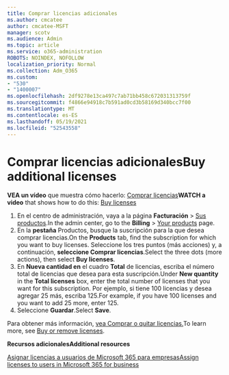 ```yaml
---
title: Comprar licencias adicionales
ms.author: cmcatee
author: cmcatee-MSFT
manager: scotv
ms.audience: Admin
ms.topic: article
ms.service: o365-administration
ROBOTS: NOINDEX, NOFOLLOW
localization_priority: Normal
ms.collection: Adm_O365
ms.custom:
- "530"
- "1400007"
ms.openlocfilehash: 2df9278e13ca497c7ab71bb458c672031313759f
ms.sourcegitcommit: f4866e94918c7b591ad0cd3b58169d340bcc7f00
ms.translationtype: MT
ms.contentlocale: es-ES
ms.lasthandoff: 05/19/2021
ms.locfileid: "52543558"
---
```

# <a name="buy-additional-licenses"></a><span data-ttu-id="9e956-102">Comprar licencias adicionales</span><span class="sxs-lookup"><span data-stu-id="9e956-102">Buy additional licenses</span></span>

<span data-ttu-id="9e956-103">**VEA un vídeo** que muestra cómo hacerlo: [Comprar licencias](https://go.microsoft.com/fwlink/p/?linkid=2154857)</span><span class="sxs-lookup"><span data-stu-id="9e956-103">**WATCH a video** that shows how to do this: [Buy licenses](https://go.microsoft.com/fwlink/p/?linkid=2154857)</span></span>

1. <span data-ttu-id="9e956-104">En el centro de administración, vaya a la página **Facturación** > [Sus productos](https://go.microsoft.com/fwlink/p/?linkid=842054).</span><span class="sxs-lookup"><span data-stu-id="9e956-104">In the admin center, go to the **Billing** > [Your products](https://go.microsoft.com/fwlink/p/?linkid=842054) page.</span></span>
2. <span data-ttu-id="9e956-105">En la **pestaña** Productos, busque la suscripción para la que desea comprar licencias.</span><span class="sxs-lookup"><span data-stu-id="9e956-105">On the **Products** tab, find the subscription for which you want to buy licenses.</span></span> <span data-ttu-id="9e956-106">Seleccione los tres puntos (más acciones) y, a continuación, **seleccione Comprar licencias**.</span><span class="sxs-lookup"><span data-stu-id="9e956-106">Select the three dots (more actions), then select **Buy licenses**.</span></span>
3. <span data-ttu-id="9e956-107">En **Nueva cantidad en** el cuadro **Total** de licencias, escriba el número total de licencias que desea para esta suscripción.</span><span class="sxs-lookup"><span data-stu-id="9e956-107">Under **New quantity** in the **Total licenses** box, enter the total number of licenses that you want for this subscription.</span></span> <span data-ttu-id="9e956-108">Por ejemplo, si tiene 100 licencias y desea agregar 25 más, escriba 125.</span><span class="sxs-lookup"><span data-stu-id="9e956-108">For example, if you have 100 licenses and you want to add 25 more, enter 125.</span></span>
4. <span data-ttu-id="9e956-109">Seleccione **Guardar**.</span><span class="sxs-lookup"><span data-stu-id="9e956-109">Select **Save**.</span></span>

<span data-ttu-id="9e956-110">Para obtener más información, [vea Comprar o quitar licencias.](/microsoft-365/commerce/licenses/buy-licenses)</span><span class="sxs-lookup"><span data-stu-id="9e956-110">To learn more, see [Buy or remove licenses](/microsoft-365/commerce/licenses/buy-licenses).</span></span>

<span data-ttu-id="9e956-111">**Recursos adicionales**</span><span class="sxs-lookup"><span data-stu-id="9e956-111">**Additional resources**</span></span>

[<span data-ttu-id="9e956-112">Asignar licencias a usuarios de Microsoft 365 para empresas</span><span class="sxs-lookup"><span data-stu-id="9e956-112">Assign licenses to users in Microsoft 365 for business</span></span>](/microsoft-365/admin/manage/assign-licenses-to-users)